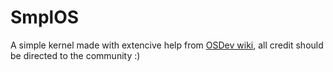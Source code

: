 # SmplOS
A simple kernel made with extencive help from [OSDev wiki](https://wiki.osdev.org), all credit should be directed to the community :)

